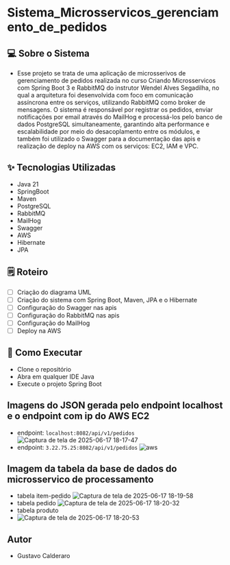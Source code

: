 # Sistema_Microsservicos_gerenciamento_de_pedidos

## 💻 Sobre o Sistema
- Esse projeto se trata de uma aplicação de microsserivos de gerenciamento de pedidos realizada no curso Criando Microsservicos com Spring Boot 3 e RabbitMQ do instrutor Wendel Alves Segadilha, no qual a arquitetura foi desenvolvida com foco em comunicação assíncrona entre os serviços, utilizando RabbitMQ como broker de mensagens. O sistema é responsável por registrar os pedidos, enviar notificações por email através do MailHog e processá-los pelo banco de dados PostgreSQL simultaneamente, garantindo alta performance e escalabilidade por meio do desacoplamento entre os módulos, e também foi utilizado o Swagger para a documentação das apis e realização de deploy na AWS com os serviços: EC2, IAM e VPC.

 ## ✨ Tecnologias Utilizadas
- Java 21
- SpringBoot
- Maven
- PostgreSQL
- RabbitMQ
- MailHog
- Swagger
- AWS
- Hibernate
- JPA

## 🗒️ Roteiro
- [ ] Criação do diagrama UML
- [ ] Criação do sistema com Spring Boot, Maven, JPA e o Hibernate
- [ ] Configuração do Swagger nas apis
- [ ] Configuração do RabbitMQ nas apis
- [ ] Configuração do MailHog
- [ ] Deploy na AWS

## 🚀 Como Executar
- Clone o repositório
- Abra em qualquer IDE Java
- Execute o projeto Spring Boot

## Imagens do JSON gerada pelo endpoint localhost e o endpoint com ip do AWS EC2
- endpoint:  `localhost:8082/api/v1/pedidos`
![Captura de tela de 2025-06-17 18-17-47](https://github.com/user-attachments/assets/63b015dd-43da-4050-bef8-86e6b060f128)
- endpoint:  `3.22.75.25:8082/api/v1/pedidos`
![aws](https://github.com/user-attachments/assets/d59d2221-3844-4fd8-8c42-771d373be92d)

## Imagem da tabela da base de dados do microsservico de processamento
- tabela item-pedido
![Captura de tela de 2025-06-17 18-19-58](https://github.com/user-attachments/assets/b0350768-9968-4877-b71e-5a8214df6243)
- tabela pedido
![Captura de tela de 2025-06-17 18-20-32](https://github.com/user-attachments/assets/49cd7f7c-067c-446c-95ca-643e37364c13)
- tabela produto
- ![Captura de tela de 2025-06-17 18-20-53](https://github.com/user-attachments/assets/263289ed-6a03-4b1f-80e5-f05fbef02f44)

## Autor 
- Gustavo Calderaro 
